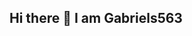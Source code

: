 ## Hi there 👋 I am Gabriels563

<!--
**GABRIELS562/GABRIELS562** is a ✨ _special_ ✨ repository because its `README.md` (this file) appears on your GitHub profile.


Sure! Here’s a detailed and engaging README file tailored for your GitHub profile to showcase your transition from a Forensic Scientific analyst to a software developer, highlighting your unique background, skills, and ambitions:

Welcome to My GitHub Profile!
👋 Hi there! I'm [Your Name], a former Forensic Scientific Analyst turned aspiring Web Developer. Welcome to my journey of coding, creating, and continuous learning. 🚀

About Me
With a solid foundation in forensic science, I bring a unique analytical mindset and problem-solving skills to the world of web development. My career shift is fueled by a passion for technology and a desire to build innovative and impactful software solutions.

🎓 Education: Currently studying towards web development, with a focus on front-end technologies.


🧪 Background: Over 18 years of experience in forensic science, specializing in forensic biology.

💻 Interests: Web development, cybersecurity, Dev ops, and tech innovations.

Skills
Programming Languages & Tools (pending) 

Frontend:
HTML5
CSS3
JavaScript
React.js
Bootstrap
Backend:
Node.js
Express.js
MongoDB
Other:
Git & GitHub 
VS Code

Forensic Science Expertise

Data Analysis
Scientific Research
Problem-Solving
Critical Thinking

Projects
Codespace SDF 1-9
Description: A brief description of your project. Highlight the technologies used and the problems it solve.

Technologies: HTML, CSS, JavaScript, React
Features: Responsive design, API integration, user authentication

[Project 2 Name]
Description: A brief description of another project. Explain your role and the outcomes.

Technologies: Node.js, Express.js, MongoDB
Features: RESTful API, CRUD operations, JWT authentication
[More Projects]
Check out my repositories for more exciting projects and collaborations!

Goals and Ambitions
As I transition into web development, my primary goal is to harness my analytical skills from forensic science to develop robust, secure, and user-friendly web applications. I am particularly interested in:

🌐 Full-Stack Development: Building complete web applications from the ground up.
🔒 Cybersecurity: Applying forensic skills to enhance web application security.

LinkedIn: Your LinkedIn Profile

Email: jgabriels26@gmail.com

Thank you for visiting my GitHub profile. Let's build something amazing together!



